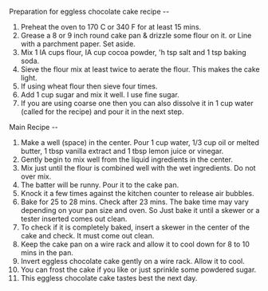 Preparation for eggless chocolate cake recipe --
1. Preheat the oven to 170 C or 340 F for at least 15 mins. 
2. Grease a 8 or 9 inch round cake pan & drizzle some flour on it. or Line with a parchment paper. Set aside. 
3. Mix 1 IA cups flour, IA cup cocoa powder, 'h tsp salt and 1 tsp baking soda. 
4. Sieve the flour mix at least twice to aerate the flour. This makes the cake light. 
5. If using wheat flour then sieve four times.
6. Add 1 cup sugar and mix it well. I use fine sugar. 
7. If you are using coarse one then you can also dissolve it in 1 cup water (called for the recipe) and pour it in the next step. 

Main Recipe -- 
1. Make a well (space) in the center. Pour 1 cup water, 1/3 cup oil or melted butter, 1 tbsp vanilla extract and 1 tbsp lemon juice or vinegar. 
2. Gently begin to mix well from the liquid ingredients in the center. 
3. Mix just until the flour is combined well with the wet ingredients. Do not over mix. 
4. The batter will be runny. Pour it to the cake pan. 
5. Knock it a few times against the kitchen counter to release air bubbles. 
6. Bake for 25 to 28 mins. Check after 23 mins. The bake time may vary depending on your pan size and oven. So Just bake it until a skewer or a tester inserted comes out clean. 
7. To check if it is completely baked, insert a skewer in the center of the cake and check. It must come out clean. 
8. Keep the cake pan on a wire rack and allow it to cool down for 8 to 10 mins in the pan. 
9. Invert eggless chocolate cake gently on a wire rack. Allow it to cool. 
10. You can frost the cake if you like or just sprinkle some powdered sugar. 
11. This eggless chocolate cake tastes best the next day. 
